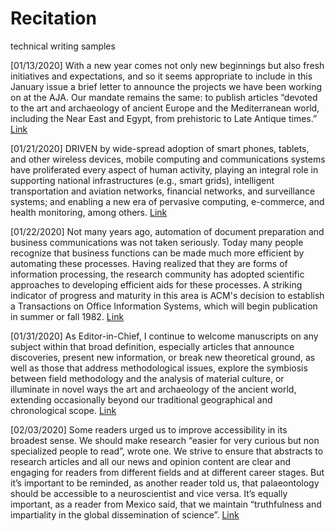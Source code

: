 # Recitation
technical writing samples

[01/13/2020] With a new year comes not only new beginnings but also fresh initiatives and expectations, and so it seems appropriate to include in this January issue a brief letter to announce the projects we have been working on at the AJA. Our mandate remains the same: to publish articles “devoted to the art and archaeology of ancient Europe and the Mediterranean world, including the Near East and Egypt, from prehistoric to Late Antique times.” [Link](https://www.ajaonline.org/editorial/174)

[01/21/2020] DRIVEN by wide-spread adoption of smart phones, tablets, and other wireless devices, mobile computing and communications systems have proliferated every aspect of human activity, playing an integral role in supporting national infrastructures  (e.g.,  smart  grids),  intelligent  transportation  and  aviation  networks,  financial  networks,  and  surveillance systems; and enabling a new era of pervasive computing, e-commerce, and health monitoring, among others. [Link](https://ieeexplore.ieee.org/stamp/stamp.jsp?arnumber=7891655)

[01/22/2020] Not many years ago, automation of document preparation and business communications was not taken seriously. Today many people recognize that business functions can be made much more efficient by automating these processes. Having realized that they are forms of information processing, the research community has adopted scientific approaches to developing efficient aids for these processes. A striking indicator of progress and maturity in this 
area is ACM's decision to establish a Transactions on Office Information Systems, which will begin publication in summer or fall 1982.
[Link](https://dl.acm.org/doi/pdf/10.1145/358453.358454)

[01/31/2020] As Editor-in-Chief, I continue to welcome manuscripts on any subject within that broad definition, especially articles that announce discoveries, present new information, or break new theoretical ground, as well as those that address methodological issues, explore the symbiosis between field methodology and the analysis of material culture, or illuminate in novel ways the art and archaeology of the ancient world, extending occasionally beyond our traditional geographical and chronological scope. [Link](https://www.ajaonline.org/editorial/174)

[02/03/2020] Some readers urged us to improve accessibility in its broadest sense. We should make research “easier for very curious but non specialized people to read”, wrote one. We strive to ensure that abstracts to research articles and all our news and opinion content are clear and engaging for readers from different fields and at different career stages. But it’s important to be reminded, as another reader told us, that palaeontology should be accessible to a neuroscientist and vice versa. It’s equally important, as a reader from Mexico said, that we maintain “truthfulness and impartiality in the global dissemination of science”. [Link](https://www.nature.com/articles/d41586-020-00227-w)